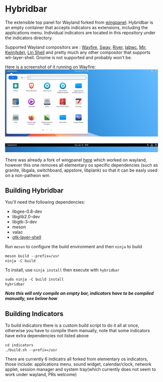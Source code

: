 # Hybridbar
The extensible top panel for Wayland forked from [wingpanel](https://github.com/elementary/wingpanel). Hybridbar is an empty container that accepts indicators as extensions, including the applications menu. Individual indicators are located in this repository under the indicators directory.

Supported Wayland compositors are : [Wayfire](https://github.com/WayfireWM/wayfire), [Sway](https://github.com/swaywm/sway/), [River](https://github.com/ifreund/river), [labwc](https://github.com/johanmalm/labwc), [Mir](https://github.com/MirServer/mir), [Kwin(kde)](https://invent.kde.org/plasma/kwin), [Liri Shell](https://github.com/lirios/shell)
and pretty much any other compositor that supports wlr-layer-shell. Gnome is not supported and probably won't be.

Here is a screenshot of it running on Wayfire:
![Screenshot](/data/picture.png)

There was already a fork of wingpanel [here](https://github.com/psnszsn/wingpanel-layer-shell) which worked on wayland, however this one removes all elementary os specific dependencies (such as granite, libgala, switchboard, appstore, libplank) so that it can be easly used on a non-patheon wm.

## Building Hybridbar

You'll need the following dependencies:

* libgee-0.8-dev
* libglib2.0-dev
* libgtk-3-dev
* meson
* valac
* [gtk-layer-shell](https://github.com/wmww/gtk-layer-shell)

Run `meson` to configure the build environment and then `ninja` to build

    meson build --prefix=/usr
    ninja -C build

To install, use `ninja install` then execute with `hybridbar`

    sudo ninja -C build install
    hybridbar

***Note this will only compile an empty bar, indicators have to be compiled manually, see below how***

## Building Indicators
To build indicators there is a custom build script to do it all at once, otherwise you have to compile them manually, note that some indicators have extra dependencies not listed above

    cd indicators
    ./build.sh --prefix=/usr

There are currently 6 indicatrs all forked from elementary os indicators, those include: applications menu. sound widget, calendar/clock, network applet, session manager and system tray(which currently does not seem to work under wayland, PRs welcome)
